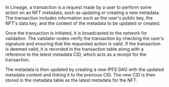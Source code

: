 In Lineage, a transaction is a request made by a user to perform some action on an NFT metadata, such as updating or creating a new metadata. The transaction includes information such as the user's public key, the NFT's data key, and the content of the metadata to be updated or created.

Once the transaction is initiated, it is broadcasted to the network for validation. The validator nodes verify the transaction by checking the user's signature and ensuring that the requested action is valid. If the transaction is deemed valid, it is recorded in the transaction table along with a reference to the latest metadata CID, which acts as a receipt for the transaction.

The metadata is then updated by creating a new IPFS DAG with the updated metadata content and linking it to the previous CID. The new CID is then stored in the metadata table as the latest metadata for the NFT.

